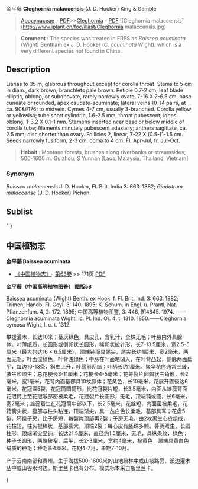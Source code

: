 金平藤 **Cleghornia malaccensis** (J. D. Hooker) King & Gamble

> [Apocynaceae](http://www.iplant.cn/info/Apocynaceae?t=foc) - [PDF](http://www.iplant.cn/foc/pdf/Apocynaceae.pdf)>>[Cleghornia](http://www.iplant.cn/info/Cleghornia?t=foc) - [PDF](http://www.iplant.cn/foc/pdf/Cleghornia.pdf)
![Cleghornia malaccensis](http://www.iplant.cn/foc/illast/Cleghornia malaccensis.jpg)


> **Comment** : 
> The species was treated in FRPS as *Baissea* *acuminata* (Wight) Bentham ex J. D. Hooker (*C. acuminata* Wight), which is a very different species not found in China.

## Description

Lianas to 35 m, glabrous throughout except for corolla throat. Stems to 5 cm in diam., dark brown; branchlets pale brown. Petiole 0.7-2 cm; leaf blade elliptic, oblong, or subobovate, rarely narrowly ovate, 7-16 X 2-6.5 cm, base cuneate or rounded, apex caudate-acuminate; lateral veins 10-14 pairs, at ca. 90&amp;#176; to midvein. Cymes 4-7 cm, usually 3-branched. Corolla yellow or yellowish; tube short cylindric, 1.6-2.5 mm, throat pubescent; lobes oblong, 1-3.2 X 0.1-1 mm. Stamens inserted near base or below middle of corolla tube; filaments minutely pubescent adaxially; anthers sagittate, ca. 2.5 mm; disc shorter than ovary. Follicles 2, linear, 7-22 X  (0.5-)1-1.5 cm. Seeds narrowly fusiform, 2-3 cm, coma to 4 cm. Fl. Apr-Jul, fr. Jul-Oct.


> **Habait** : 
> Montane forests, brushes along riverbanks or streamsides; 500-1600 m. Guizhou, S Yunnan [Laos, Malaysia, Thailand, Vietnam]

### Synonym
*Baissea malaccensis* J. D. Hooker, Fl. Brit. India 3: 663. 1882; *Giadotrum malaccense* (J. D. Hooker) Pichon.


## Sublist
"
}
## 中国植物志

**金平藤 Baissea acuminata**

* [《中国植物志》](http://www.iplant.cn/frps)- [第63卷](http://www.iplant.cn/frps/vol/63) >> 171页 [PDF](http://www.iplant.cn/frps/pdf/63/171.pdf)


**金平藤（中国高等植物图鉴）  图版58**

Baissea acuminata (Wight) Benth. ex Hook. f. Fl. Brit. Ind. 3: 663. 1882; Trimen, Handb. Fl. Ceyl. 3: 140. 1895; K. Schum. in Engl. u. Prantl, Nat. Pflanzenfam. 4, 2: 172. 1895; 中国高等植物图鉴, 3: 446, 图4845. 1974. ——Cleghornia acuminata Wight, Ic. Pl. Ind. Or. 4: t. 1310. 1850.——Cleghornia cymosa Wight, l. c. t. 1312.

攀援灌木，长达10米；茎灰绿色，具皮孔，含乳汁，全株无毛；叶腋内外具腺体。叶薄纸质，长圆形或倒卵状长圆形，稀卵状披针形，长7-13.5厘米，宽2.5-5厘米（最大的达16 × 6.5厘米），顶端钝而具尾尖，尾尖长约1厘米，宽2毫米，两面无毛，叶面深绿色，叶背浅绿色；中脉在叶面略凹入，在叶背凸起，侧脉两面扁平，每边10-13条，斜曲上升，叶缘前网结；叶柄长约1厘米。聚伞花序通常三歧，腋生和顶生；总花梗长3-11厘米；花梗长4-5毫米；花萼裂片卵圆状三角形，长2毫米，宽1毫米，花萼内面基部具10枚腺体；花黄色，长10毫米，花展开直径达6毫米，花冠深5裂，花冠筒圆筒形，比花冠裂片短，长3.5毫米，内面从雄蕊背面花冠筒上至花冠喉部密被柔毛，花冠裂片长圆形，无毛，顶端钝或圆，长6毫米，宽2毫米；雄蕊着生在花冠筒中部以下，长2.5毫米，花丝短，内面密被柔毛，花药箭头状，腹部与柱头粘连，顶端渐尖，具一丛白色长柔毛，基部具耳；花盘5裂，环绕子房，比子房短，每裂片顶部再2裂；子房无毛，由2枚离生心皮组成，花柱短，柱头棍棒状，基部膨大，顶端2裂；每心皮有胚珠多颗。蓇葖双生，长圆柱形，顶端渐尖至钝，长达21.5厘米，直径约1.5厘米，无毛，具纵条纹，绿色；种子长圆形，两端狭窄，扁平，长2-3厘米，宽约4毫米，棕黄色，顶端具黄白色绢质的种毛；种毛长4厘米。花期4-7月，果期7-10月。

产于云南南部和贵州。生于海拔500-1600米的山地疏林中或山坡路旁、溪边灌木丛中或山谷水沟边。斯里兰卡也有分布。模式标本采自斯里兰卡。

}